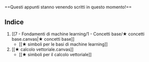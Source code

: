 ==Questi appunti stanno venendo scritti in questo momento!==

## Indice

1. [[7 - Fondamenti di machine learning/1 - Concetti base/★ concetti base.canvas|★ concetti base]]
	- [[★ simboli per le basi di machine learning]]
2. [[★ calcolo vettoriale.canvas]]
	- [[★ simboli per il calcolo vettoriale]]
